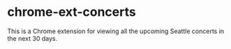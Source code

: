 # chrome-ext-concerts
This is a Chrome extension for viewing all the upcoming Seattle concerts in the next 30 days.
